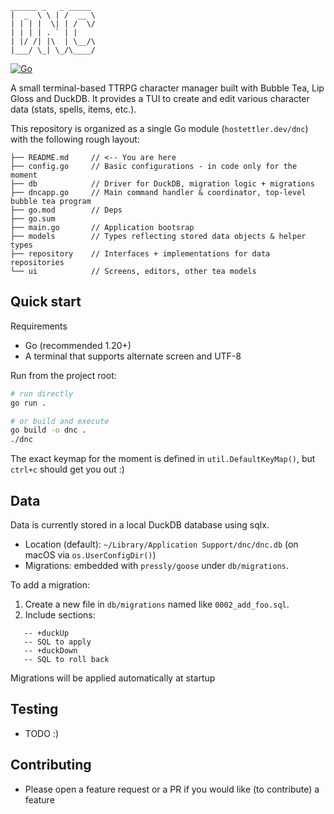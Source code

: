 ```
______ _   _ _____
|  _  \ \ | /  __ \
| | | |  \| | /  \/
| | | | . ` | |
| |/ /| |\  | \__/\
|___/ \_| \_/\____/
```
[![Go](https://github.com/Simon-Hostettler/dnc/actions/workflows/go.yml/badge.svg?branch=main)](https://github.com/Simon-Hostettler/dnc/actions/workflows/go.yml)

A small terminal-based TTRPG character manager built with Bubble Tea, Lip Gloss and DuckDB. It provides a TUI to create and edit various character data (stats, spells, items, etc.).

This repository is organized as a single Go module (`hostettler.dev/dnc`) with the following rough layout:

```
├── README.md     // <-- You are here
├── config.go     // Basic configurations - in code only for the moment
├── db            // Driver for DuckDB, migration logic + migrations
├── dncapp.go     // Main command handler & coordinator, top-level bubble tea program
├── go.mod        // Deps
├── go.sum
├── main.go       // Application bootsrap
├── models        // Types reflecting stored data objects & helper types
├── repository    // Interfaces + implementations for data repositories
└── ui            // Screens, editors, other tea models
```

## Quick start

Requirements

- Go (recommended 1.20+)
- A terminal that supports alternate screen and UTF-8

Run from the project root:

```bash
# run directly
go run .

# or build and execute
go build -o dnc .
./dnc
```

The exact keymap for the moment is defined in `util.DefaultKeyMap()`, but `ctrl+c` should get you out :)

## Data

Data is currently stored in a local DuckDB database using sqlx.

- Location (default): `~/Library/Application Support/dnc/dnc.db` (on macOS via `os.UserConfigDir()`)
- Migrations: embedded with `pressly/goose` under `db/migrations`.

To add a migration:

1. Create a new file in `db/migrations` named like `0002_add_foo.sql`.
2. Include sections:
```
   -- +duckUp
   -- SQL to apply
   -- +duckDown
   -- SQL to roll back
```

Migrations will be applied automatically at startup

## Testing

- TODO :)

## Contributing

- Please open a feature request or a PR if you would like (to contribute) a feature
